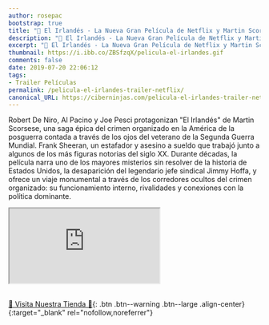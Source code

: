 ```yaml
---
author: rosepac
bootstrap: true
title: "🎥 El Irlandés - La Nueva Gran Película de Netflix y Martin Scorsese sobre la Mafía Americana"
description: "🎥 El Irlandés - La Nueva Gran Película de Netflix y Martin Scorsese sobre la Mafía Americana"
excerpt: "🎥 El Irlandés - La Nueva Gran Película de Netflix y Martin Scorsese sobre la Mafía Americana"
thumbnail: https://i.ibb.co/ZBSfzqX/pelicula-el-irlandes.gif
comments: false
date: 2019-07-20 22:06:12
tags:
- Trailer Películas
permalink: /pelicula-el-irlandes-trailer-netflix/
canonical_URL: https://ciberninjas.com/pelicula-el-irlandes-trailer-netflix/
---
```


Robert De Niro, Al Pacino y Joe Pesci protagonizan "El Irlandés" de Martin Scorsese, una saga épica del crimen organizado en la América de la posguerra contada a través de los ojos del veterano de la Segunda Guerra Mundial.
Frank Sheeran, un estafador y asesino a sueldo que trabajó junto a algunos de los más figuras notorias del siglo XX. Durante décadas, la película narra uno de los mayores misterios sin resolver de la historia de Estados Unidos, la desaparición del legendario jefe sindical Jimmy Hoffa, y ofrece un viaje monumental a través de los corredores ocultos del crimen organizado: su funcionamiento interno, rivalidades y conexiones con la política dominante.

<div class="embed-responsive embed-responsive-16by9">
  <iframe class="embed-responsive-item" src="https://www.youtube-nocookie.com/embed/8u51ZY2a3Sc?rel=0" allowfullscreen></iframe>
</div><br/>

[🎁 Visita Nuestra Tienda 🎁](https://www.amazon.es/shop/cibercursos){: .btn .btn--warning .btn--large .align-center}{:target="_blank" rel="nofollow,noreferrer"}
